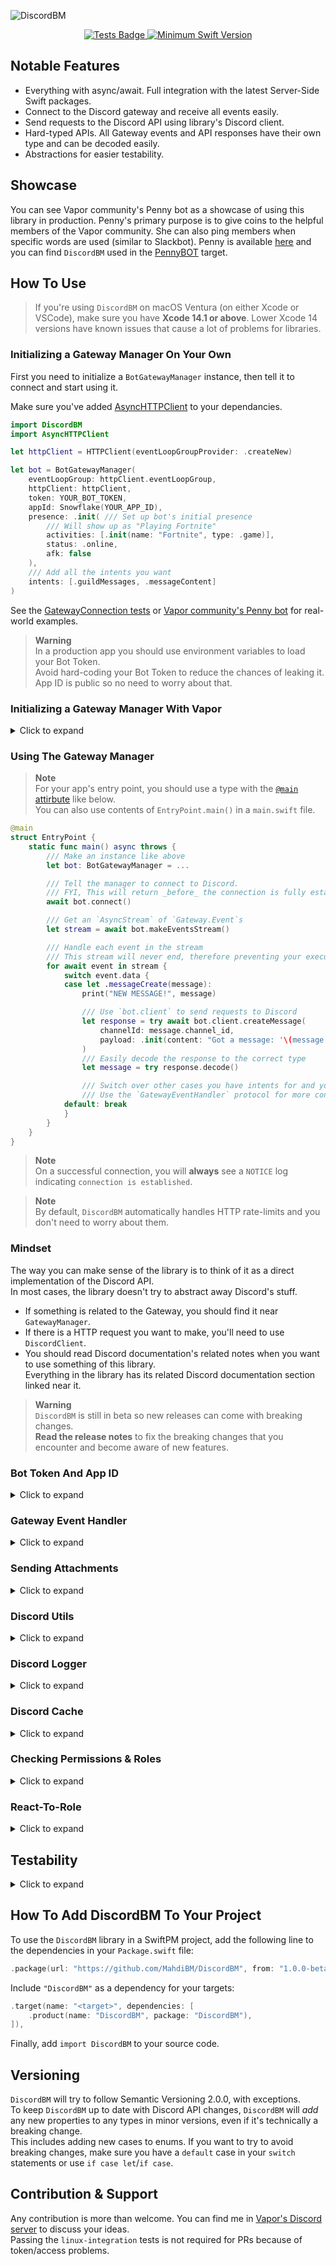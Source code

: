 ![DiscordBM](https://user-images.githubusercontent.com/54685446/201329617-9fd91ab0-35c2-42c2-8963-47b68c6a490a.png)

<p align="center">
	<a href="https://github.com/MahdiBM/DiscordBM/actions/workflows/tests.yml">
        <img src="https://github.com/MahdiBM/DiscordBM/actions/workflows/tests.yml/badge.svg" alt="Tests Badge">
    </a>
    <a href="https://swift.org">
        <img src="https://img.shields.io/badge/swift-5.8%20/%205.7%20/%205.6-brightgreen.svg" alt="Minimum Swift Version">
    </a>
</p>

## Notable Features
* Everything with async/await. Full integration with the latest Server-Side Swift packages.
* Connect to the Discord gateway and receive all events easily.
* Send requests to the Discord API using library's Discord client.
* Hard-typed APIs. All Gateway events and API responses have their own type and can be decoded easily.
* Abstractions for easier testability.

## Showcase
You can see Vapor community's Penny bot as a showcase of using this library in production. Penny's primary purpose is to give coins to the helpful members of the Vapor community. She can also ping members when specific words are used (similar to Slackbot).
Penny is available [here](https://github.com/vapor/penny-bot) and you can find `DiscordBM` used in the [PennyBOT](https://github.com/vapor/penny-bot/tree/main/CODE/Sources/PennyBOT) target.

## How To Use
  
> If you're using `DiscordBM` on macOS Ventura (on either Xcode or VSCode), make sure you have **Xcode 14.1 or above**. Lower Xcode 14 versions have known issues that cause a lot of problems for libraries.    

### Initializing a Gateway Manager On Your Own

First you need to initialize a `BotGatewayManager` instance, then tell it to connect and start using it.   

Make sure you've added [AsyncHTTPClient](https://github.com/swift-server/async-http-client) to your dependancies.
```swift
import DiscordBM
import AsyncHTTPClient

let httpClient = HTTPClient(eventLoopGroupProvider: .createNew)

let bot = BotGatewayManager(
    eventLoopGroup: httpClient.eventLoopGroup,
    httpClient: httpClient,
    token: YOUR_BOT_TOKEN,
    appId: Snowflake(YOUR_APP_ID),
    presence: .init( /// Set up bot's initial presence
        /// Will show up as "Playing Fortnite"
        activities: [.init(name: "Fortnite", type: .game)], 
        status: .online,
        afk: false
    ),
    /// Add all the intents you want
    intents: [.guildMessages, .messageContent]
)
```
See the [GatewayConnection tests](https://github.com/MahdiBM/DiscordBM/blob/main/Tests/IntegrationTests/GatwayConnection.swift) or [Vapor community's Penny bot](https://github.com/vapor/penny-bot/blob/main/CODE/Sources/PennyBOT/Bot.swift) for real-world examples.

> **Warning**   
> In a production app you should use environment variables to load your Bot Token.   
> Avoid hard-coding your Bot Token to reduce the chances of leaking it.   
> App ID is public so no need to worry about that.   

### Initializing a Gateway Manager With Vapor
<details>
  <summary> Click to expand </summary>
  
```swift
import DiscordBM
import Vapor

let app: Application = YOUR_VAPOR_APPLICATION
let bot = BotGatewayManager(
    eventLoopGroup: app.eventLoopGroup,
    httpClient: app.http.client.shared,
    token: YOUR_BOT_TOKEN,
    appId: Snowflake(YOUR_APP_ID),
    presence: .init( /// Set up bot's initial presence
        /// Will show up as "Playing Fortnite"
        activities: [.init(name: "Fortnite", type: .game)],
        status: .online,
        afk: false
    ),
    /// Add all the intents you want
    intents: [.guildMessages, .messageContent]
)
```

</details>

### Using The Gateway Manager
> **Note**  
> For your app's entry point, you should use a type with the [`@main` attirbute](https://www.hackingwithswift.com/swift/5.3/atmain) like below.    
> You can also use contents of `EntryPoint.main()` in a `main.swift` file.    
```swift
@main
struct EntryPoint {
    static func main() async throws {
        /// Make an instance like above
        let bot: BotGatewayManager = ...

        /// Tell the manager to connect to Discord.
        /// FYI, This will return _before_ the connection is fully established
        await bot.connect()

        /// Get an `AsyncStream` of `Gateway.Event`s
        let stream = await bot.makeEventsStream()

        /// Handle each event in the stream
        /// This stream will never end, therefore preventing your executable from exiting
        for await event in stream {
            switch event.data {
            case let .messageCreate(message):
                print("NEW MESSAGE!", message)

                /// Use `bot.client` to send requests to Discord
                let response = try await bot.client.createMessage(
                    channelId: message.channel_id,
                    payload: .init(content: "Got a message: '\(message.content)'")
                )
                /// Easily decode the response to the correct type
                let message = try response.decode()

                /// Switch over other cases you have intents for and you care about
                /// Use the `GatewayEventHandler` protocol for more convenience (see below)
            default: break
            }
        }
    }
}
```
> **Note**   
> On a successful connection, you will **always** see a `NOTICE` log indicating `connection is established`.   

> **Note**   
> By default, `DiscordBM` automatically handles HTTP rate-limits and you don't need to worry about them.

### Mindset
The way you can make sense of the library is to think of it as a direct implementation of the Discord API.   
In most cases, the library doesn't try to abstract away Discord's stuff.   

* If something is related to the Gateway, you should find it near `GatewayManager`. 
* If there is a HTTP request you want to make, you'll need to use `DiscordClient`.
* You should read Discord documentation's related notes when you want to use something of this library.   
  Everything in the library has its related Discord documentation section linked near it.
  
> **Warning**   
> `DiscordBM` is still in beta so new releases can come with breaking changes.   
> **Read the release notes** to fix the breaking changes that you encounter and become aware of new features.

### Bot Token And App ID
<details>
  <summary> Click to expand </summary>
  
In [Discord developer portal](https://discord.com/developers/applications):
![Finding Bot Token](https://user-images.githubusercontent.com/54685446/200565393-ea31c2ad-fd3a-44a1-9789-89460ab5d1a9.png)
![Finding App ID](https://user-images.githubusercontent.com/54685446/200565475-9893d326-423e-4344-a853-9de2f9ed25b4.png)

</details>

### Gateway Event Handler
<details>
  <summary> Click to expand </summary>
  
`DiscordBM` comes with a convenience protocol for hadling Gateway events.   
With this protocol, you can define a seprate function for each Gateway event and keep your code clean.   
```swift
struct EventHandler: GatewayEventHandler {
    let event: Gateway.Event

    func onMessageCreate(_ payload: Gateway.MessageCreate) async {
        /// Do what you want
    }

    func onInteractionCreate(_ payload: Interaction) async {
        /// Do what you want
    }

    /// Use other functions you'd like ...
}
```
Make sure you add the event handler to your `GatewayManager`/`bot`:
```swift
let bot: any GatewayManager = GatewayManager_YOU_MADE_IN_PREVIOUS_STEPS

for await event in await bot.makeEventsStream() {
    EventHandler(event: event).handle()
}
```

</details>

### Sending Attachments
<details>
  <summary> Click to expand </summary>
  
It's usually better to send a link of your media to Discord, instead of sending the actual file.   
However, `DiscordBM` still supports sending files directly.   
```swift
Task {
    /// Raw data of anything like an image
    let image: ByteBuffer = ...
    
    /// Example 1
    try await bot.client.createMessage(
        channelId: CHANNEL_ID,
        payload: .init(
            content: "A message with an attachment!",
            files: [.init(data: image, filename: "pic.png")],
            attachments: [.init(index: 0, description: "Picture of something secret :)")]
            ///                 ~~~~~~~^ `0` is the index of the attachment in the `files` array.
        )
    )
    
    /// Example 2
    try await bot.client.createMessage(
        channelId: CHANNEL_ID,
        payload: .init(
            embeds: [.init(
                title: "An embed with an attachment!",
                image: .init(url: .attachment(name: "penguin.png"))
                ///                          ~~~~~~~^ `penguin.png` is the name of the attachment in the `files` array.   
            )],
            files: [.init(data: image, filename: "penguin.png")]
        )
     )
}
```
Take a look at `testMultipartPayload()` in [/Tests/DiscordClientTests](https://github.com/MahdiBM/DiscordBM/blob/main/Tests/IntegrationTests/DiscordClient.swift) to see how you can send media in a real-world situation.

</details>

### Discord Utils
<details>
  <summary> Click to expand </summary>

`DiscordBM` contains some utility functions for working with Discord's text-message format.   

The mention helpers:
```swift
let userMention = DiscordUtils.userMention(id: USER_ID)
let channelMention = DiscordUtils.channelMention(id: CHANNEL_ID)
let roleMention = DiscordUtils.roleMention(id: ROLE_ID)
let slashCommandMention = DiscordUtils.slashCommand(name: "help", id: COMMAND_ID)

/// Then:

/// Will look like `Hi @UserName!` in Discord
let userMessage = "Hi \(userMention)!"

/// Will look like `Welcome to #ChannelName!` in Discord
let channelMessage = "Welcome to \(channelMention)!"

/// Will look like `Hello @RoleName!` in Discord
let roleMessage = "Hello \(roleMention)!"

/// Will look like `Use this command: /help` in Discord
let slashCommandMeessage = "Use this command: \(slashCommandMention)"
```

And the emoji helpers:
```swift
let emoji = DiscordUtils.customEmoji(name: "Peepo_Happy", id: EMOJI_ID)
let animatedEmoji = DiscordUtils.customAnimatedEmoji(name: "Peepo_Money", id: EMOJI_ID)

/// Then:

/// Will look like `Are you happy now? EMOJI` where emoji is like https://cdn.discordapp.com/emojis/832181382595870730.webp
let emojiMessage = "Are you happy now? \(emoji)"

/// Will look like `Here comes the moneeeey EMOJI` where emoji is like https://cdn.discordapp.com/emojis/836533376285671424.gif
let animatedEmojiMessage = "Here comes the moneeeey \(emojiMessage)"
```

Plus the **end-user-localized** timestamp helpers:
```swift
let timestamp = DiscordUtils.timestamp(date: Date())
let anotherTimestamp = DiscordUtils.timestamp(unixTimestamp: 1 << 31, style: .relativeTime)

/// Then:

/// Will look like `Time when message was sent: 20 April 2021 16:20` in Discord
let timestampMessage = "Time when message was sent: \(timestamp)"

/// Will look like `I'm a time traveler. I will be born: in 15 years` in Discord
let anotherTimestampMessage = "I'm a time traveler. I will be born: \(anotherTimestamp)"
```

And a function to escape special characters from user input.    
For example if you type `**BOLD TEXT**` in Discord, it'll look like **BOLD TEXT**, but using this function, it'll instead look like the original `**BOLD TEXT**` input.
```swift
let escaped = DiscordUtils.escapingSpecialCharacters("**BOLD TEXT**")

/// Will look like `Does this look bold to you?! **BOLD TEXT**` in Discord. Won't actually look bold.
let escapedMessage = "Does this look bold to you?! \(escaped)"
```
</details>

### Discord Logger
<details>
  <summary> Click to expand </summary>

`DiscordBM` comes with a `LogHandler` which can send all your logs to Discord:
```swift
import DiscordLogger
import Logging

/// Configure the Discord Logging Manager.
DiscordGlobalConfiguration.logManager = DiscordLogManager(
    httpClient: HTTP_CLIENT_YOU_MADE_IN_PREVIOUS_STEPS
)

/// Bootstrap the `LoggingSystem`. After this, all your `Logger`s will automagically start using `DiscordLogHandler`.
/// Do not use a `Task { }`. Wait before the `LoggingSystem` is bootstrapped.  
await LoggingSystem.bootstrapWithDiscordLogger(
    /// The address to send the logs to. 
    /// You can easily create a webhook using Discord client apps.
    address: try .url(WEBHOOK_URL),
    makeMainLogHandler: StreamLogHandler.standardOutput(label:metadataProvider:)
)

/// Make sure you haven't called `LoggingSystem.bootstrap` anywhere else, because you can only call it once.
/// For example Vapor's templates use `LoggingSystem.bootstrap` on boot, and you need to remove that.
```
`DiscordLogManager` comes with a ton of useful configuration options.   
Here is an example of a decently-configured `DiscordLogManager`:   
Read `DiscordLogManager.Configuration.init` documentation for full info.

```swift
DiscordGlobalConfiguration.logManager = DiscordLogManager(
    httpClient: HTTP_CLIENT_YOU_MADE_IN_PREVIOUS_STEPS,
    configuration: .init(
        aliveNotice: .init(
            address: try .url(WEBHOOK_URL),
            /// If nil, DiscordLogger will only send 1 "I'm alive" notice, on boot.
            /// If not nil, it will send a "I'm alive" notice every this-amount too. 
            interval: nil,
            message: "I'm Alive! :)",
            color: .blue,
            initialNoticeMention: .user("970723029262942248")
        ),
        mentions: [
            .warning: .role("970723134149918800"),
            .error: .role("970723101044244510"),
            .critical: .role("970723029262942248"),
        ],
        extraMetadata: [.warning, .error, .critical],
        disabledLogLevels: [.debug, .trace], 
        disabledInDebug: true
    )
)
```
If you want to only use Discord logger and don't use the rest of `DiscordBM`, you can specify `DiscordLogger` as your dependency:
```swift
/// In `Package.swift`:
.product(name: "DiscordLogger", package: "DiscordBM"),
```

#### Example

```swift
/// After bootstrapping the `LoggingSystem`, and with the configuration above, but `extraMetadata` set to `[.critical]`
let logger = Logger(label: "LoggerLabel")
logger.warning("Warning you about something!")
logger.error("We're having an error!", metadata: [
    "number": .stringConvertible(1),
    "statusCode": "401 Unauthorized"
])
logger.critical("CRITICAL PROBLEM. ABOUT TO EXPLODE 💥")
```

<img width="370" alt="DiscordLogger Showcase Output" src="https://user-images.githubusercontent.com/54685446/217464224-1cb6ed75-8683-4977-8bd3-03752d7d7597.png">

</details>

### Discord Cache
<details>
  <summary> Click to expand </summary>

`DiscordBM` has the ability to cache Gateway events in-memory, and keep the data in sync with Discord:
```swift
let cache = await DiscordCache(
    /// The `GatewayManager`/`bot` to cache the events from. 
    gatewayManager: GatewayManager_YOU_MADE_IN_PREVIOUS_STEPS,
    /// What intents to cache their related Gateway events. 
    /// This does not affect what events you receive from Discord.
    /// The intents you enter here must have been enabled in your `GatewayManager`.
    /// With `.all`, `DiscordCache` will cache all events.
    intents: [.guilds, .guildMembers],
    /// In big guilds/servers, Discord only sends your own member/presence info.
    /// You need to request the rest of the members, and `DiscordCache` can do that for you.
    /// Must have `guildMembers` and `guildPresences` intents enabled depending on what you want.
    requestAllMembers: .enabled,
    /// What messages to cache.
    messageCachingPolicy: .saveEditHistoryAndDeleted
)

/// Access the cached stuff:
if let aGuild = await cache.guilds[GUILD_ID] {
    print("Guild name is:", aGuild.name)
} else {
    print("Guild not found")
}
```
  
</details>

### Checking Permissions & Roles
<details>
  <summary> Click to expand </summary>

`DiscordBM` has some best-effort functions for checking permissions and roles.   
FYI, in interactions, the [member field](https://discord.com/developers/docs/resources/guild#guild-member-object-guild-member-structure) already contains the resolved permissions (`Interaction.member.permissions`).

> **Warning**   
> You need a `DiscordCache` with intents containing `.guilds` & `.guildMembers` and also `requestAllMembers: .enabled`.   

```swift
let cache: DiscordCache = DiscordCache_YOU_MADE_IN_PREVIOUS_STEPS

/// Get the guild.
guard let guild = await cache.guilds[GUILD_ID] else { return }

/// Check if the user has `.viewChannel` & `.readMessageHistory` permissions in a channel.
let hasPermission = guild.userHasPermissions(
    userId: USER_ID,
    channelId: CHANNEL_ID, 
    permissions: [.viewChannel, .readMessageHistory]
)

/// Check if a user has the `.banMembers` guild-wide permission.
let hasGuildPermission = guild.userHasGuildPermission(
    userId: USER_ID,
    permission: .banMembers
)

/// Check if a user has a role.
let hasRole = guild.userHasRole(
    userId: USER_ID,
    roleId: ROLE_ID
)
```

</details>

### React-To-Role
<details>
  <summary> Click to expand </summary>
  
`DiscordBM` can automatically assign a role to members when they react to a message with specific emojis:

```swift
let handler = try await ReactToRoleHandler(
    gatewayManager: GatewayManager_YOU_MADE_IN_PREVIOUS_STEPS,
    /// Your DiscordCache. This is not necessary (you can pass `nil`)
    /// Only helpful if the cache has `guilds` and/or `guildMembers` intents enabled
    cache: cache,
    /// The role-creation payload
    role: .init(
        name: "cool-gang",
        color: .green
    ),
    guildId: THE_GUILD_ID_OF_THE_MESSAGE_YOU_CREATED,
    channelId: THE_CHANNEL_ID_OF_THE_MESSAGE_YOU_CREATED,
    messageId: THE_MESSAGE_ID_OF_THE_MESSAGE_YOU_CREATED,
    /// The list of reactions to get the role for
    reactions: [.unicodeEmoji("🐔")]
)
```

After this, anyone reacting with `🐔` to the message will be assigned the role.   
There are a bunch more options, take a look at `ReactToRoleHandler` initializers for more info.

> **Warning**   
> The handler will need quite a few permissions. Namely `view messages`, `send messages` & `add reactions` in the channel where the message is, plus `manage roles` in the guild. These are only the minimums. If the bot is receiving 403 responses from Discord, it probably needs some more permissions as well.

#### Behavior
The handler will:
* Verify the message exists at all, and throws an error in the initializer if not.
* React to the message as the bot-user with all the reactions you specified.
* Re-create the role if it's removed or doesn't exist.
* Stop working if you use `await handler.stop()`.
* Re-start working again if you use `try await handler.restart()`.

#### Persistence 
If you need to persist the handler somewhere:
* You only need to persist handler's `configuration`, which is `Codable`.
* You need to update the configuration you saved, whenever it's changed.   
  To become notified of configuration changes, you should use the `onConfigurationChanged` parameter in initializers:

```swift
let handler = try await ReactToRoleHandler(
    .
    .
    .
    onConfigurationChanged: { configuration in 
        await saveToDatabase(configuration: configuration)
    }
)
```
  
</details>

## Testability
<details>
  <summary> Click to expand </summary>

`DiscordBM` comes with tools to make testing your app easier.   
* You can type-erase your `BotGatewayManager`s using the `GatewayManager` protocol so you can override your gateway manager with a mocked implementation in tests.   
* You can also do the same for `DefaultDiscordClient` and type-erase it using the `DiscordClient` protocol so you can provide a mocked implementation when testing.

</details>

## How To Add DiscordBM To Your Project

To use the `DiscordBM` library in a SwiftPM project, 
add the following line to the dependencies in your `Package.swift` file:

```swift
.package(url: "https://github.com/MahdiBM/DiscordBM", from: "1.0.0-beta.1"),
```

Include `"DiscordBM"` as a dependency for your targets:

```swift
.target(name: "<target>", dependencies: [
    .product(name: "DiscordBM", package: "DiscordBM"),
]),
```

Finally, add `import DiscordBM` to your source code.

## Versioning
`DiscordBM` will try to follow Semantic Versioning 2.0.0, with exceptions.     
To keep `DiscordBM` up to date with Discord API changes, `DiscordBM` will _add_ any new properties to any types in minor versions, even if it's technically a breaking change.   
This includes adding new cases to enums. If you want to try to avoid breaking changes, make sure you have a `default` case in your `switch` statements or use `if case let`/`if case`.

## Contribution & Support
Any contribution is more than welcome. You can find me in [Vapor's Discord server](https://discord.com/invite/vapor) to discuss your ideas.   
Passing the `linux-integration` tests is not required for PRs because of token/access problems.
